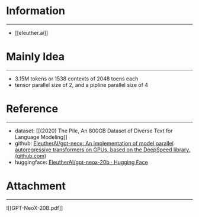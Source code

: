 # Information
---
- [[eleuther.ai]]

# Mainly Idea
---
- 3.15M tokens or 1538 contexts of 2048 toens each
- tensor parallel size of 2, and a pipline parallel size of 4

# Reference
---
- dataset: [[(2020) The Pile, An 800GB Dataset of Diverse Text for Language Modeling]]
- github: [EleutherAI/gpt-neox: An implementation of model parallel autoregressive transformers on GPUs, based on the DeepSpeed library. (github.com)](https://github.com/EleutherAI/gpt-neox)
- huggingface: [EleutherAI/gpt-neox-20b · Hugging Face](https://huggingface.co/EleutherAI/gpt-neox-20b?text=Here+we+have+4+functions%2C+the+function+list+are+%7Bcopy_func%2C+main_func%2C+remove_func%2C+repeat_func%7D.+The+first+function+in+the+list+is+%7Bcopy_func%7D.+What+is+the+last+function%3F+The+last+function+in+the+list+is+%7Bmain_func%7D.+The+answer+is+wrong.+What+is+the+last+function%3F)

# Attachment
---
![[GPT-NeoX-20B.pdf]]
